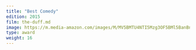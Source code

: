 ```yaml
---
title: "Best Comedy"
edition: 2015
film: the-duff.md
image: https://m.media-amazon.com/images/M/MV5BMTU4NTI5Mzg3OF5BMl5BanBnXkFtZTgwMjgyODgzNDE@._V1_FMjpg_UX1024_.jpg
type: award
weight: 16
---
```

